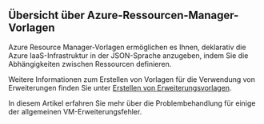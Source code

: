 

## <a name="overview-of-azure-resource-manager-templates"></a>Übersicht über Azure-Ressourcen-Manager-Vorlagen
Azure Resource Manager-Vorlagen ermöglichen es Ihnen, deklarativ die Azure IaaS-Infrastruktur in der JSON-Sprache anzugeben, indem Sie die Abhängigkeiten zwischen Ressourcen definieren.

Weitere Informationen zum Erstellen von Vorlagen für die Verwendung von Erweiterungen finden Sie unter [Erstellen von Erweiterungsvorlagen](../articles/virtual-machines/windows/template-description.md?toc=%2fazure%2fvirtual-machines%2fwindows%2ftoc.json).

In diesem Artikel erfahren Sie mehr über die Problembehandlung für einige der allgemeinen VM-Erweiterungsfehler.

